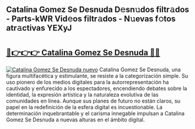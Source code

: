 ## Catalina Gomez Se Desnuda D𝚎sn𝚞dos filtr𝚊dos - Parts-kWR Vid𝚎os filtr𝚊dos - N𝚞evas f𝚘tos atr𝚊ctivas YEXyJ

# <h2><a href="http://mb73yc.tromn.icu/?c=Catalina+Gomez+Se+Desnuda">🔗👉👉👉 Catalina Gomez Se Desnuda 🔗🔗</a></h2>

[![Catalina Gomez Se Desnuda nuevo](https://i.imgur.com/pEAQMta.gif)](http://mb73yc.tromn.icu/?c=Catalina+Gomez+Se+Desnuda)
Catalina Gomez Se Desnuda, una figura multifacética y estimulante, se resiste a la categorización simple. Su uso pionero de los medios digitales para la autorrepresentación ha cautivado y enfurecido a los espectadores, encendiendo debates sobre la identidad, la expresión artística y la naturaleza evolutiva de las comunidades en línea. Aunque sus planes de futuro no están claros, su papel en la redefinición de la esfera digital es incuestionable. La determinación inquebrantable y el carisma innegable impulsan a Catalina Gomez Se Desnuda a nuevas alturas en el ámbito digital.
